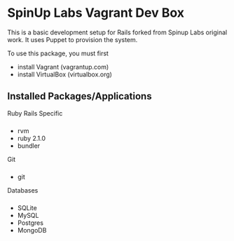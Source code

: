 SpinUp Labs Vagrant Dev Box
===========================

This is a basic development setup for Rails forked from Spinup Labs original work. It uses Puppet to provision the system.

To use this package, you must first
- install Vagrant (vagrantup.com)
- install VirtualBox (virtualbox.org)

## Installed Packages/Applications

Ruby Rails Specific
###
- rvm
- ruby 2.1.0
- bundler

Git
###
- git

Databases
###
- SQLite
- MySQL
- Postgres
- MongoDB

